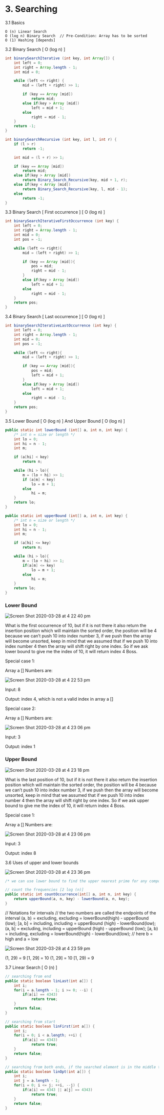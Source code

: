 # 3. Searching
3.1 Basics

```
O (n) Linear Search
O (log n) Binary Search  // Pre-Condition: Array has to be sorted
O (1) Hashing [depends]
```

3.2 Binary Search [ O (log n) ]

```java
int binarySearchIterative (int key, int Array[]) {
	int left = 0;
	int right = Array.length - 1;
	int mid = 0;

	while (left <= right) {
		mid = (left + right) >> 1;

		if (key == Array [mid])
			return mid;
		else if(key > Array [mid])
			left = mid + 1;
		else
			right = mid - 1;
	}
	return -1;
}
```

```java
int binarySearchRecursive (int key, int l, int r) {
	if (l > r)
		return -1;

	int mid = (l + r) >> 1;

	if (key == Array [mid])
		return mid;
	else if(key > Array [mid])
		return Binary_Search_Recursive(key, mid + 1, r);
	else if(key < Array [mid])
		return Binary_Search_Recursive(key, l, mid - 1);
	else
		return -1;
}
```

3.3 Binary Search [ First occurrence ] [ O (log n) ]

```java
int binarySearchIterativeFirstOccurrence (int key) {
	int left = 0;
	int right = Array.length - 1;
	int mid = 0;
	int pos = -1; 

	while (left <= right){
		mid = (left + right) >> 1;

		if (key == Array [mid]){
			pos = mid;
			right = mid - 1;
		}
		else if(key > Array [mid])
			left = mid + 1;
		else
			right = mid - 1;
	}
	return pos;
}
```

3.4 Binary Search [ Last occurrence ] [ O (log n) ]

```java
int binarySearchIterativeLastOccurrence (int key) {
	int left = 0;
	int right = Array.length - 1;
	int mid = 0;
	int pos = -1; 

	while (left <= right){
		mid = (left + right) >> 1;

		if (key == Array [mid]){
			pos = mid;
			left = mid + 1;
		}
		else if(key > Array [mid])
			left = mid + 1;
		else
			right = mid - 1;
	}
	return pos;
}
```

3.5 Lower Bound [ O (log n) ] And Upper Bound [ O (log n) ]

```java
public static int lowerBound (int[] a, int n, int key) {
	/* int n = size or length */
	int lo = 0;
	int hi = n - 1;
	int m;

	if (a[hi] < key) 
		return n;

	while (hi > lo){
		m = (lo + hi) >> 1;
		if (a[m] < key)
			lo = m + 1;
		else
			hi = m; 
	}
	return lo;
}
```

```java
public static int upperBound (int[] a, int n, int key) {
	/* int n = size or length */       
	int lo = 0;
	int hi = n - 1;
	int m;

	if (a[hi] <= key) 
		return n; 

	while (hi > lo){
		m = (lo + hi) >> 1;
		if(a[m] <= key)    
			lo = m + 1;
		else
			hi = m; 
	}
	return lo;
}
```

### Lower Bound

![Screen Shot 2020-03-28 at 4 22 40 pm](https://user-images.githubusercontent.com/1612112/77815731-5c96f080-7111-11ea-801b-9793ab543908.png)

What is the first occurrence of 10, but if it is not there it also return the insertion position which will maintain the sorted order, the position will be 4 because we can’t push 10 into index number 3, if we push then the array will become unsorted, keep in mind that we assumed that if we push 10 into index number 4 then the array will shift right by one index. 
So if we ask lower bound to give me the index of 10, it will return index 4 Boss.

Special case 1:

Array a [] Numbers are:

![Screen Shot 2020-03-28 at 4 22 53 pm](https://user-images.githubusercontent.com/1612112/77815742-691b4900-7111-11ea-927e-64c68de47e0f.png)

Input: 8

Output: index 4, which is not a valid index in array a []


Special case 2:

Array a [] Numbers are: 

![Screen Shot 2020-03-28 at 4 23 06 pm](https://user-images.githubusercontent.com/1612112/77815753-73d5de00-7111-11ea-81d7-69e07e1b9a30.png)

Input: 3

Output: index 1

### Upper Bound

![Screen Shot 2020-03-28 at 4 23 18 pm](https://user-images.githubusercontent.com/1612112/77815620-99161c80-7110-11ea-8fcc-4373f6eb6345.png)

What is the last position of 10, but if it is not there it also return the insertion position which will maintain the sorted order, the position will be 4 because we can’t push 10 into index number 3, if we push then the array will become unsorted, keep in mind that we assumed that if we push 10 into index number 4 then the array will shift right by one index. 
So if we ask upper bound to give me the index of 10, it will return index 4 Boss.

Special case 1:

Array a [] Numbers are:

![Screen Shot 2020-03-28 at 4 23 06 pm](https://user-images.githubusercontent.com/1612112/77815623-99161c80-7110-11ea-9363-186f07bf7105.png)

Input: 3

Output: index 8

3.6 Uses of upper and lower bounds

![Screen Shot 2020-03-28 at 4 23 36 pm](https://user-images.githubusercontent.com/1612112/77815799-da5afc00-7111-11ea-8b84-2544a2c345c2.png)

```java
/* we can use lower bound to find the upper nearest prime for any composite number (positive integers that are not prime and not equal to 1). For 10 the answer will be 11 and for 23 the answer will be 27 */

// count the frequencies [2 log (n)]
public static int countOccurrence(int[] a, int n, int key) {
	return upperBound(a, n, key) - lowerBound(a, n, key);
}
```

// Notations for intervals
// the two numbers are called the endpoints of the interval
(a, b) = excluding, excluding = lowerBound(high) - upperBound (low);
[a, b] = including, including = upperBound (high) - lowerBound(low);
(a, b] = excluding, including = upperBound (high) - upperBound (low);
[a, b) = including, excluding = lowerBound(high) - lowerBound(low);
// here b = high and a = low

![Screen Shot 2020-03-28 at 4 23 59 pm](https://user-images.githubusercontent.com/1612112/77815808-e646be00-7111-11ea-96ea-04984580ea53.png)

(1, 29) = 9
[1, 29] = 10
(1, 29] = 10
[1, 29) = 9

3.7 Linear Search [ O (n) ]

```java
// searching from end 
public static boolean linLast(int a[]) {
	int i;
	for(i = a.length - 1; i >= 0; --i) {
		if(a[i] == 4343)   
			return true;
	}
	return false;
}
```

```java
// searching from start
public static boolean linFirst(int a[]) {
	int i;
	for(i = 0; i < a.length; ++i) {
		if(a[i] == 4343)   
			return true;
	}
	return false;
}
```

```java
// searching from both ends, if the searched element is in the middle this code also takes n comparisons but in average case it saves time
public static boolean linOpt(int a[]) {
	int i;
	int j = a.length - 1;
	for(i = 0; i <= j; ++i, --j) {
		if(a[i] == 4343 || a[j] == 4343)   
			return true;
	}
	return false;
}
```
